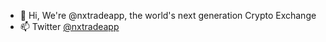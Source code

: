 - 👋 Hi, We're @nxtradeapp, the world's next generation Crypto Exchange
- 📫 Twitter [@nxtradeapp](https://twitter.com/nxtradeapp)

<!---
nxtradeapp/nxtradeapp is a ✨ special ✨ repository because its `README.md` (this file) appears on your GitHub profile.
You can click the Preview link to take a look at your changes.
--->
